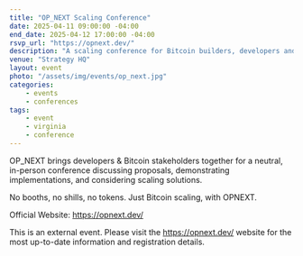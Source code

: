 ```yaml
---
title: "OP_NEXT Scaling Conference"
date: 2025-04-11 09:00:00 -04:00
end_date: 2025-04-12 17:00:00 -04:00
rsvp_url: "https://opnext.dev/"
description: "A scaling conference for Bitcoin builders, developers and founders. Hosted by Strategy₿ in Tysons, VA on April 11-12, 2025."
venue: "Strategy HQ"
layout: event
photo: "/assets/img/events/op_next.jpg"
categories:
    - events
    - conferences
tags:
    - event
    - virginia
    - conference
---
```


OP_NEXT brings developers & Bitcoin stakeholders together for a neutral, in-person conference discussing proposals, demonstrating implementations, and considering scaling solutions. 

No booths, no shills, no tokens. Just Bitcoin scaling, with OPNEXT.

Official Website: https://opnext.dev/

This is an external event. Please visit the https://opnext.dev/ website for the most up-to-date information and registration details.